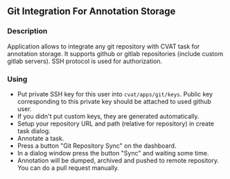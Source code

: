 ## Git Integration For Annotation Storage

### Description

Application allows to integrate any git repository with CVAT task for annotation storage.
It supports github or gitlab repositories (include custom gitlab servers).
SSH protocol is used for authorization.

### Using

  * Put private SSH key for this user into ```cvat/apps/git/keys```. Public key corresponding to this private key should be attached to used github user.
  * If you didn't put custom keys, they are generated automatically.
  * Setup your repository URL and path (relative for repository) in create task dialog.
  * Annotate a task.
  * Press a button "Git Repository Sync" on the dashboard.
  * In a dialog window press the button "Sync" and waiting some time.
  * Annotation will be dumped, archived and pushed to remote repository. You can do a pull request manually.
